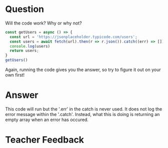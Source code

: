 # Question

Will the code work? Why or why not?

```js
const getUsers = async () => {
  const url = 'https://jsonplaceholder.typicode.com/users';
  const users = await fetch(url).then(r => r.json()).catch((err) => []);
  console.log(users)
  return users;
}
getUsers()
```

Again, running the code gives you the answer, so try to figure it out on your own first!

# Answer
This code will run but the '.err' in the catch is never used. It does not log the error message within the '.catch'. Instead, what this is doing is returning an empty array when an error has occured.


# Teacher Feedback